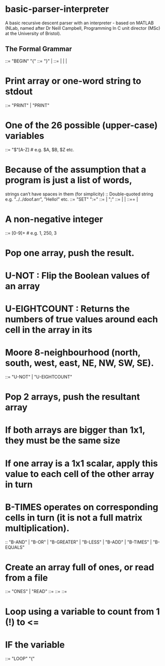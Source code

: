 # basic-parser-interpreter
A basic recursive descent parser with an interpreter - based on MATLAB (NLab, named after Dr Neill Campbell, Programming In C unit director (MSc) at the University of Bristol).

## The Formal Grammar
<PROG> ::= "BEGIN" "{" <INSTRCLIST>
<INSTRCLIST> ::= "}" | <INSTRC> <INSTRCLIST>
<INSTRC> ::= <PRINT> | <SET> | <CREATE> | <LOOP>
# Print array or one-word string to stdout
<PRINT> ::= "PRINT" <VARNAME> | "PRINT" <STRING>
# One of the 26 possible (upper-case) variables
<VARNAME> ::= "$"[A-Z] # e.g. $A, $B, $Z etc.
# Because of the assumption that a program is just a list of words,
strings can’t have spaces in them (for simplicity)
<STRING> :: Double-quoted string e.g. "../../doof.arr", "Hello!" etc.
<SET> ::= "SET" <VARNAME> ":=" <POLISHLIST>
<POLISHLIST> ::= <POLISH><POLISHLIST> | ";"
<POLISH> ::= <PUSHDOWN> | <UNARYOP> | <BINARYOP>
<PUSHDOWN> ::== <VARNAME> | <INTEGER>
# A non-negative integer
<INTEGER> ::= [0-9]+ # e.g. 1, 250, 3
# Pop one array, push the result.
# U-NOT : Flip the Boolean values of an array
# U-EIGHTCOUNT : Returns the numbers of true values around each cell in the array in its
# Moore 8-neighbourhood (north, south, west, east, NE, NW, SW, SE).
<UNARYOP> ::= "U-NOT" | "U-EIGHTCOUNT"
# Pop 2 arrays, push the resultant array
# If both arrays are bigger than 1x1, they must be the same size
# If one array is a 1x1 scalar, apply this value to each cell of the other array in turn
# B-TIMES operates on corresponding cells in turn (it is not a full matrix multiplication).
<BINARYOP> :: "B-AND" | "B-OR" | "B-GREATER" | "B-LESS" | "B-ADD" | "B-TIMES" | "B-EQUALS"
# Create an array full of ones, or read from a file
<CREATE> ::= "ONES" <ROWS> <COLS> <VARNAME> | "READ" <FILENAME> <VARNAME>
<ROWS> ::= <INTEGER>
<COLS> ::= <INTEGER>
<FILENAME> ::= <STRING>
# Loop using a variable to count from 1 (!) to <= <INTEGER>
# IF the variable
<LOOP> ::= "LOOP" <VARNAME> <INTEGER> "{" <INSTRCLIST>
